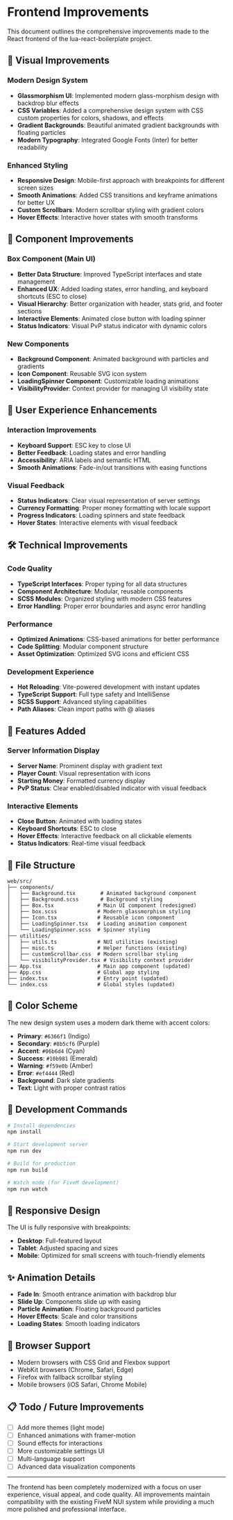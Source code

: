 # Frontend Improvements

This document outlines the comprehensive improvements made to the React frontend of the lua-react-boilerplate project.

## 🎨 Visual Improvements

### Modern Design System
- **Glassmorphism UI**: Implemented modern glass-morphism design with backdrop blur effects
- **CSS Variables**: Added a comprehensive design system with CSS custom properties for colors, shadows, and effects
- **Gradient Backgrounds**: Beautiful animated gradient backgrounds with floating particles
- **Modern Typography**: Integrated Google Fonts (Inter) for better readability

### Enhanced Styling
- **Responsive Design**: Mobile-first approach with breakpoints for different screen sizes
- **Smooth Animations**: Added CSS transitions and keyframe animations for better UX
- **Custom Scrollbars**: Modern scrollbar styling with gradient colors
- **Hover Effects**: Interactive hover states with smooth transforms

## 🚀 Component Improvements

### Box Component (Main UI)
- **Better Data Structure**: Improved TypeScript interfaces and state management
- **Enhanced UX**: Added loading states, error handling, and keyboard shortcuts (ESC to close)
- **Visual Hierarchy**: Better organization with header, stats grid, and footer sections
- **Interactive Elements**: Animated close button with loading spinner
- **Status Indicators**: Visual PvP status indicator with dynamic colors

### New Components
- **Background Component**: Animated background with particles and gradients
- **Icon Component**: Reusable SVG icon system
- **LoadingSpinner Component**: Customizable loading animations
- **VisibilityProvider**: Context provider for managing UI visibility state

## 📱 User Experience Enhancements

### Interaction Improvements
- **Keyboard Support**: ESC key to close UI
- **Better Feedback**: Loading states and error handling
- **Accessibility**: ARIA labels and semantic HTML
- **Smooth Animations**: Fade-in/out transitions with easing functions

### Visual Feedback
- **Status Indicators**: Clear visual representation of server settings
- **Currency Formatting**: Proper money formatting with locale support
- **Progress Indicators**: Loading spinners and state feedback
- **Hover States**: Interactive elements with visual feedback

## 🛠 Technical Improvements

### Code Quality
- **TypeScript Interfaces**: Proper typing for all data structures
- **Component Architecture**: Modular, reusable components
- **SCSS Modules**: Organized styling with modern CSS features
- **Error Handling**: Proper error boundaries and async error handling

### Performance
- **Optimized Animations**: CSS-based animations for better performance
- **Code Splitting**: Modular component structure
- **Asset Optimization**: Optimized SVG icons and efficient CSS

### Development Experience
- **Hot Reloading**: Vite-powered development with instant updates
- **TypeScript Support**: Full type safety and IntelliSense
- **SCSS Support**: Advanced styling capabilities
- **Path Aliases**: Clean import paths with @ aliases

## 🎯 Features Added

### Server Information Display
- **Server Name**: Prominent display with gradient text
- **Player Count**: Visual representation with icons
- **Starting Money**: Formatted currency display
- **PvP Status**: Clear enabled/disabled indicator with visual feedback

### Interactive Elements
- **Close Button**: Animated with loading states
- **Keyboard Shortcuts**: ESC to close
- **Hover Effects**: Interactive feedback on all clickable elements
- **Status Indicators**: Real-time visual feedback

## 📂 File Structure

```
web/src/
├── components/
│   ├── Background.tsx        # Animated background component
│   ├── Background.scss       # Background styling
│   ├── Box.tsx              # Main UI component (redesigned)
│   ├── box.scss             # Modern glassmorphism styling
│   ├── Icon.tsx             # Reusable icon component
│   ├── LoadingSpinner.tsx   # Loading animation component
│   └── LoadingSpinner.scss  # Spinner styling
├── utilities/
│   ├── utils.ts             # NUI utilities (existing)
│   ├── misc.ts              # Helper functions (existing)
│   ├── customScrollbar.css  # Modern scrollbar styling
│   └── visibilityProvider.tsx # Visibility context provider
├── App.tsx                  # Main app component (updated)
├── App.css                  # Global app styling
├── index.tsx                # Entry point (updated)
└── index.css                # Global styles (updated)
```

## 🎨 Color Scheme

The new design system uses a modern dark theme with accent colors:

- **Primary**: `#6366f1` (Indigo)
- **Secondary**: `#8b5cf6` (Purple)  
- **Accent**: `#06b6d4` (Cyan)
- **Success**: `#10b981` (Emerald)
- **Warning**: `#f59e0b` (Amber)
- **Error**: `#ef4444` (Red)
- **Background**: Dark slate gradients
- **Text**: Light with proper contrast ratios

## 🚀 Development Commands

```bash
# Install dependencies
npm install

# Start development server
npm run dev

# Build for production
npm run build

# Watch mode (for FiveM development)
npm run watch
```

## 📱 Responsive Design

The UI is fully responsive with breakpoints:
- **Desktop**: Full-featured layout
- **Tablet**: Adjusted spacing and sizes
- **Mobile**: Optimized for small screens with touch-friendly elements

## ✨ Animation Details

- **Fade In**: Smooth entrance animation with backdrop blur
- **Slide Up**: Components slide up with easing
- **Particle Animation**: Floating background particles
- **Hover Effects**: Scale and color transitions
- **Loading States**: Smooth loading indicators

## 🔧 Browser Support

- Modern browsers with CSS Grid and Flexbox support
- WebKit browsers (Chrome, Safari, Edge)
- Firefox with fallback scrollbar styling
- Mobile browsers (iOS Safari, Chrome Mobile)

## 📋 Todo / Future Improvements

- [ ] Add more themes (light mode)
- [ ] Enhanced animations with framer-motion
- [ ] Sound effects for interactions
- [ ] More customizable settings UI
- [ ] Multi-language support
- [ ] Advanced data visualization components

---

The frontend has been completely modernized with a focus on user experience, visual appeal, and code quality. All improvements maintain compatibility with the existing FiveM NUI system while providing a much more polished and professional interface.